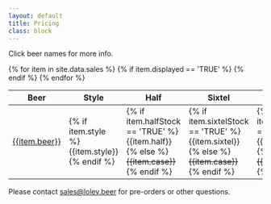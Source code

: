 ```yaml
---
layout: default
title: Pricing
class: block
---
```


Click beer names for more info.

<table>
  <thead>
    <tr>
      <th>Beer</th>
      <th>Style</th>
      <th>Half</th>
      <th>Sixtel</th>
      <th>Case</th>
    </tr>
  </thead>
  <tbody>
  {% for item in site.data.sales %}
    {% if item.displayed == 'TRUE' %}
      <tr>
        <td class="name">
          <a class="btn" href="/beer/{{item.variant}}">{{item.beer}}</a>
        </td>
        <td>
          {% if item.style %}
            {{item.style}}
          {% endif %}
        </td>
        <td data-column="Half">
          {% if item.halfStock == 'TRUE' %}
            {{item.half}}
          {% else %}<s>{{item.case}}</s>{% endif %}
        </td>
        <td data-column="Sixtel">
          {% if item.sixtelStock == 'TRUE' %}
            {{item.sixtel}}
          {% else %}<s>{{item.case}}</s>{% endif %}
        </td>
        <td data-column="Case">
          {% if item.caseStock == 'TRUE' %}
            {{item.case}}
          {% else %}<s>{{item.case}}</s>{% endif %}
        </td>
      </tr>
    {% endif %}
  {% endfor %}
  </tbody>
</table>

Please contact [sales@lolev.beer](mailto:sales@lolev.beer) for pre-orders or other questions.
